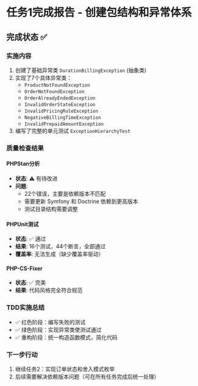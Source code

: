 # 任务1完成报告 - 创建包结构和异常体系

## 完成状态 ✅

### 实施内容
1. 创建了基础异常类 `DurationBillingException` (抽象类)
2. 实现了7个具体异常类：
   - `ProductNotFoundException`
   - `OrderNotFoundException`
   - `OrderAlreadyEndedException`
   - `InvalidOrderStateException`
   - `InvalidPricingRuleException`
   - `NegativeBillingTimeException`
   - `InvalidPrepaidAmountException`
3. 编写了完整的单元测试 `ExceptionHierarchyTest`

### 质量检查结果

#### PHPStan分析
- **状态**: ⚠️ 有待改进
- **问题**: 
  - 22个错误，主要是依赖版本不匹配
  - 需要更新 Symfony 和 Doctrine 依赖到更高版本
  - 测试目录结构需要调整

#### PHPUnit测试
- **状态**: ✅ 通过
- **结果**: 16个测试，44个断言，全部通过
- **覆盖率**: 无法生成（缺少覆盖率驱动）

#### PHP-CS-Fixer
- **状态**: ✅ 完美
- **结果**: 代码风格完全符合规范

### TDD实施总结
- ✅ 红色阶段：编写失败的测试
- ✅ 绿色阶段：实现异常类使测试通过
- ✅ 重构阶段：统一构造函数模式，简化代码

### 下一步行动
1. 继续任务2：实现订单状态和舍入模式枚举
2. 后续需要解决依赖版本问题（可在所有任务完成后统一处理）